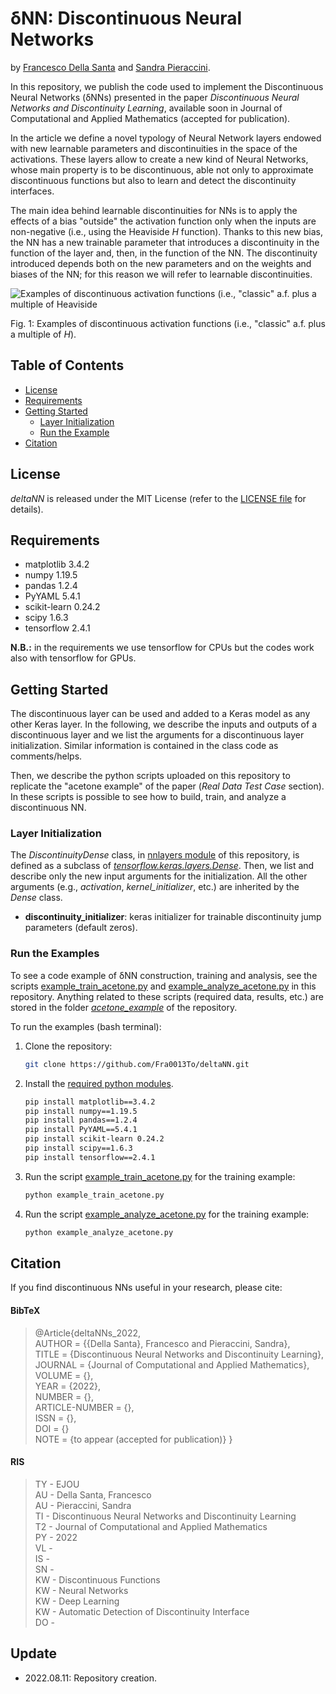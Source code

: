 # &#948;NN: Discontinuous Neural Networks

by [Francesco Della Santa](https://www.researchgate.net/profile/Francesco-Della-Santa) and [Sandra Pieraccini](https://www.researchgate.net/profile/Sandra-Pieraccini).

In this repository, we publish the code used to implement the Discontinuous Neural Networks (&#948;NNs) presented in the paper
_Discontinuous Neural Networks and Discontinuity Learning_, available soon in Journal of Computational and Applied Mathematics (accepted for publication).

In the article we define a novel typology of Neural Network layers endowed with
new learnable parameters and discontinuities in the space of the activations.
These layers allow to create a new kind of Neural Networks, whose main property
is to be discontinuous, able not only to approximate discontinuous functions
but also to learn and detect the discontinuity interfaces.

The main idea behind learnable discontinuities for NNs is to apply the effects
of a bias "outside" the activation function only when the inputs are non-negative (i.e., using the Heaviside 
_H_ function). 
Thanks to this new bias, the NN has a new trainable parameter that introduces a 
discontinuity in the function of the layer and, then, in the function of the NN. 
The discontinuity introduced depends both on the new
parameters and on the weights and biases of the NN; for this reason we will
refer to learnable discontinuities.

![Examples of discontinuous activation functions (i.e., 
"classic" a.f. plus a multiple of Heaviside](https://i.imgur.com/dbHNZAu.jpg)

Fig. 1: Examples of discontinuous activation functions (i.e., 
"classic" a.f. plus a multiple of _H_).

## Table of Contents
- [License](https://github.com/Fra0013To/deltaNN/blob/main/README.md#license)
- [Requirements](https://github.com/Fra0013To/deltaNN/blob/main/README.md#requirements)
- [Getting Started](https://github.com/Fra0013To/deltaNN/blob/main/README.md#getting-started)
  - [Layer Initialization](https://github.com/Fra0013To/deltaNN/blob/main/README.md#layer-initialization)
  - [Run the Example](https://github.com/Fra0013To/deltaNN/blob/main/README.md#run-the-examples)
- [Citation](https://github.com/Fra0013To/deltaNN/blob/main/README.md#citation)

## License
_deltaNN_ is released under the MIT License (refer to 
the [LICENSE file](https://github.com/Fra0013To/deltaNN/blob/main/LICENSE) for details).

## Requirements
- matplotlib 3.4.2
- numpy 1.19.5
- pandas 1.2.4
- PyYAML 5.4.1
- scikit-learn 0.24.2
- scipy 1.6.3
- tensorflow 2.4.1

**N.B.:** in the requirements we use tensorflow for CPUs but the codes work also with tensorflow for GPUs.

## Getting Started
The discontinuous layer can be used and added to a Keras model as any other Keras layer. 
In the following, we describe the inputs and outputs of a discontinuous layer and we list the arguments for a 
discontinuous layer initialization. 
Similar information is contained in the class code as comments/helps.

Then, we describe the python scripts uploaded on this repository to replicate the "acetone example" 
of the paper (_Real Data Test Case_ section). In these scripts is possible to see how to build, 
train, and analyze a discontinuous NN.

### Layer Initialization
The _DiscontinuityDense_ class, in [nnlayers module](https://github.com/Fra0013To/deltaNN/blob/main/nnlayers.py) 
of this repository, is defined as a subclass of [_tensorflow.keras.layers.Dense_](https://www.tensorflow.org/api_docs/python/tf/keras/layers/Dense). 
Then, we list and describe only the new input arguments for the initialization. All the other arguments 
(e.g., _activation_, _kernel_initializer_, etc.) are inherited by the _Dense_ class.

- **discontinuity_initializer**: keras initializer for trainable discontinuity jump parameters
(default zeros).


### Run the Examples
To see a code example of &#948;NN construction, training and analysis, see the scripts 
[example_train_acetone.py](https://github.com/Fra0013To/deltaNN/blob/main/example_train_acetone.py) 
and 
[example_analyze_acetone.py](https://github.com/Fra0013To/deltaNN/blob/main/example_analyze_acetone.py) 
in this repository.
Anything related to these scripts (required data, results, etc.) are stored in the folder 
[*acetone_example*](https://github.com/Fra0013To/deltaNN/blob/main/acetone_example/) of the repository.

To run the examples (bash terminal):
1. Clone the repository:
    ```bash 
    git clone https://github.com/Fra0013To/deltaNN.git
    ```
2. Install the [required python modules](https://github.com/Fra0013To/deltaNN/blob/main/README.md#requirements).
    ```bash
    pip install matplotlib==3.4.2
    pip install numpy==1.19.5
    pip install pandas==1.2.4
    pip install PyYAML==5.4.1
    pip install scikit-learn 0.24.2
    pip install scipy==1.6.3
    pip install tensorflow==2.4.1
    ```
3. Run the script [example_train_acetone.py](https://github.com/Fra0013To/deltaNN/blob/main/example_train_acetone.py) 
for the training example:
    ```bash
    python example_train_acetone.py
    ```
4. Run the script [example_analyze_acetone.py](https://github.com/Fra0013To/deltaNN/blob/main/example_analyze_acetone.py) 
for the training example:
    ```bash
    python example_analyze_acetone.py
    ```

## Citation
If you find discontinuous NNs useful in your research, please cite:
#### BibTeX
> @Article{deltaNNs_2022,  
> AUTHOR = {{Della Santa}, Francesco and Pieraccini, Sandra},  
> TITLE = {Discontinuous Neural Networks and Discontinuity Learning},  
> JOURNAL = {Journal of Computational and Applied Mathematics},  
> VOLUME = {},  
> YEAR = {2022},  
> NUMBER = {},  
> ARTICLE-NUMBER = {},  
> ISSN = {},  
> DOI = {}   
> NOTE = {to appear (accepted for publication)}
> }
#### RIS
> TY  - EJOU    
> AU  - Della Santa, Francesco  
> AU  - Pieraccini, Sandra  
> TI  - Discontinuous Neural Networks and Discontinuity Learning  
> T2  - Journal of Computational and Applied Mathematics   
> PY  - 2022   
> VL  -     
> IS  -     
> SN  -     
> KW  - Discontinuous Functions     
> KW  - Neural Networks     
> KW  - Deep Learning   
> KW  - Automatic Detection of Discontinuity Interface  
> DO  -   

## Update
- 2022.08.11: Repository creation.

